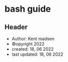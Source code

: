 # bash guide
## Header
* Author: Kent madsen
* &copy;opyright  2022
* created: 18, 06 2022
* last updated: 18, 06 2022

##


